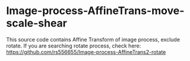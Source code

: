 # Image-process-AffineTrans-move-scale-shear

This source code contains Affine Transform of image process, exclude rotate. If you are searching rotate process, check here: https://github.com/rs556655/Image-process-AffineTrans2-rotate 
